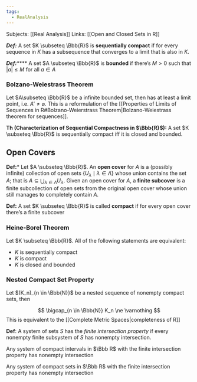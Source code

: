 ```yaml
---
tags:
  - RealAnalysis
---
```

Subjects: [[Real Analysis]]
Links: [[Open and Closed Sets in R]]

***Def:*** A set $K \subseteq \Bbb{R}$ is ********sequentially compact******** if for every sequence in $K$ has a subsequence that converges to a limit that is also in $K$.

***Def:******* A set $A \subseteq \Bbb{R}$ is ********bounded******** if there’s $M>0$ such that $|a| \le M$ for all $a \in A$

### Bolzano-Weiestrass Theorem
Let $A\subseteq \Bbb{R}$ be a infinite bounded set, then has at least a limit point, i.e. $A' \ne \varnothing$. This is a reformulation of the [[Properties of Limits of Sequences in R#Bolzano-Weierstrass Theorem|Bolzano-Weiestrass theorem for sequences]].

**Th (Characterization of Sequential Compactness in $\Bbb{R}$):** A set $K \subseteq \Bbb{R}$ is sequentially compact iff it is closed and bounded.

## Open Covers

********Def:********* Let $A \subseteq \Bbb{R}$. An **************open cover************** for $A$ is a (possibly infinite) collection of open sets ${\{U_\lambda \mid \lambda \in \Lambda\}}$ whose union contains the set $A$; that is $A \subseteq \bigcup_{\lambda\in \Lambda} U_\lambda$. Given an open cover for $A$, a ****************finite subcover**************** is a finite subcollection of open sets from the original open cover whose union still manages to completely contain $A$.

********Def:******** A set $K \subseteq \Bbb{R}$ is called ********compact******** if for every open cover there’s a finite subcover

### Heine-Borel Theorem

Let $K \subseteq \Bbb{R}$. All of the following statements are equivalent:

- $K$ is sequentially compact
- $K$ is compact
- $K$ is closed and bounded

### Nested Compact Set Property

Let $(K_n)_{n \in \Bbb{N}}$ be a nested sequence of nonempty compact sets, then

$$ \bigcap_{n \in \Bbb{N}} K_n \ne \varnothing $$
This is equivalent to the [[Complete Metric Spaces|completeness of R]]

**Def**: A system of sets $S$ has the *finite intersection property* if every nonempty finite subsystem of $S$ has nonempty intersection.

Any system of compact intervals in $\Bbb R$ with the finite intersection property has nonempty intersection

Any system of compact sets in $\Bbb R$ with the finite intersection property has nonempty intersection